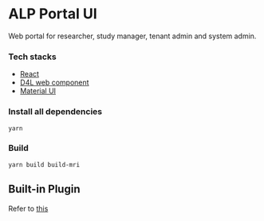 # ALP Portal UI

Web portal for researcher, study manager, tenant admin and system admin.

### Tech stacks

- [React](https://reactjs.org/)
- [D4L web component](https://www.npmjs.com/package/@d4l/web-components-library)
- [Material UI](https://material-ui.com/)

### Install all dependencies

```
yarn
```

### Build

```
yarn build build-mri
```

## Built-in Plugin

Refer to [this](./src/plugins/README.md)
